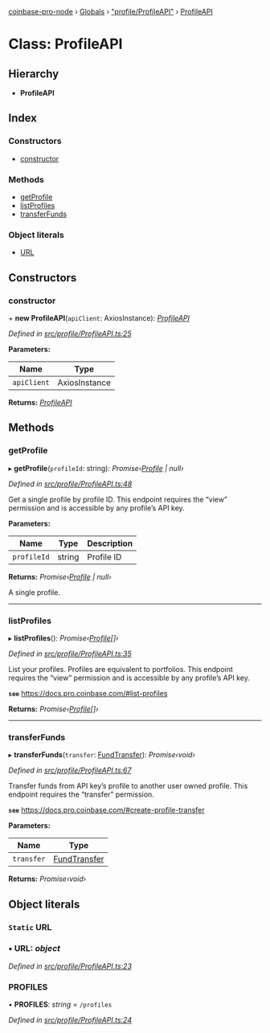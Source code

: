 [coinbase-pro-node](../README.md) › [Globals](../globals.md) › ["profile/ProfileAPI"](../modules/_profile_profileapi_.md) › [ProfileAPI](_profile_profileapi_.profileapi.md)

# Class: ProfileAPI

## Hierarchy

- **ProfileAPI**

## Index

### Constructors

- [constructor](_profile_profileapi_.profileapi.md#constructor)

### Methods

- [getProfile](_profile_profileapi_.profileapi.md#getprofile)
- [listProfiles](_profile_profileapi_.profileapi.md#listprofiles)
- [transferFunds](_profile_profileapi_.profileapi.md#transferfunds)

### Object literals

- [URL](_profile_profileapi_.profileapi.md#static-url)

## Constructors

### constructor

\+ **new ProfileAPI**(`apiClient`: AxiosInstance): _[ProfileAPI](_profile_profileapi_.profileapi.md)_

_Defined in [src/profile/ProfileAPI.ts:25](https://github.com/bennyn/coinbase-pro-node/blob/a33aec9/src/profile/ProfileAPI.ts#L25)_

**Parameters:**

| Name        | Type          |
| ----------- | ------------- |
| `apiClient` | AxiosInstance |

**Returns:** _[ProfileAPI](_profile_profileapi_.profileapi.md)_

## Methods

### getProfile

▸ **getProfile**(`profileId`: string): _Promise‹[Profile](../interfaces/_profile_profileapi_.profile.md) | null›_

_Defined in [src/profile/ProfileAPI.ts:48](https://github.com/bennyn/coinbase-pro-node/blob/a33aec9/src/profile/ProfileAPI.ts#L48)_

Get a single profile by profile ID. This endpoint requires the “view” permission and is accessible by any profile’s API key.

**Parameters:**

| Name        | Type   | Description |
| ----------- | ------ | ----------- |
| `profileId` | string | Profile ID  |

**Returns:** _Promise‹[Profile](../interfaces/_profile_profileapi_.profile.md) | null›_

A single profile.

---

### listProfiles

▸ **listProfiles**(): _Promise‹[Profile](../interfaces/_profile_profileapi_.profile.md)[]›_

_Defined in [src/profile/ProfileAPI.ts:35](https://github.com/bennyn/coinbase-pro-node/blob/a33aec9/src/profile/ProfileAPI.ts#L35)_

List your profiles. Profiles are equivalent to portfolios. This endpoint requires the “view” permission and is accessible by any profile’s API key.

**`see`** https://docs.pro.coinbase.com/#list-profiles

**Returns:** _Promise‹[Profile](../interfaces/_profile_profileapi_.profile.md)[]›_

---

### transferFunds

▸ **transferFunds**(`transfer`: [FundTransfer](../interfaces/_profile_profileapi_.fundtransfer.md)): _Promise‹void›_

_Defined in [src/profile/ProfileAPI.ts:67](https://github.com/bennyn/coinbase-pro-node/blob/a33aec9/src/profile/ProfileAPI.ts#L67)_

Transfer funds from API key’s profile to another user owned profile. This endpoint requires the “transfer” permission.

**`see`** https://docs.pro.coinbase.com/#create-profile-transfer

**Parameters:**

| Name       | Type                                                               |
| ---------- | ------------------------------------------------------------------ |
| `transfer` | [FundTransfer](../interfaces/_profile_profileapi_.fundtransfer.md) |

**Returns:** _Promise‹void›_

## Object literals

### `Static` URL

### ▪ **URL**: _object_

_Defined in [src/profile/ProfileAPI.ts:23](https://github.com/bennyn/coinbase-pro-node/blob/a33aec9/src/profile/ProfileAPI.ts#L23)_

### PROFILES

• **PROFILES**: _string_ = `/profiles`

_Defined in [src/profile/ProfileAPI.ts:24](https://github.com/bennyn/coinbase-pro-node/blob/a33aec9/src/profile/ProfileAPI.ts#L24)_
